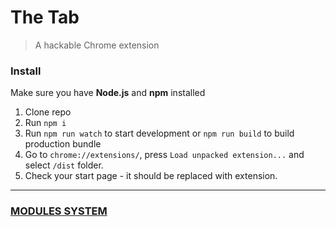 # The Tab

> A hackable Chrome extension

### Install

Make sure you have **Node.js** and **npm** installed

1. Clone repo
2. Run `npm i`
3. Run `npm run watch` to start development or `npm run build` to build production bundle
4. Go to `chrome://extensions/`, press `Load unpacked extension...` and select `/dist` folder.
5. Check your start page - it should be replaced with extension.

---

### [MODULES SYSTEM](MODULES.md)
